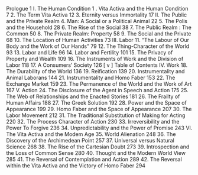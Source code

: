 Prologue 1 
I. The Human Condition 
1 . Vita Activa and the Human Condition 7 
2. The Term Vita Activa 12 
3. Eternity versus Immortality 17 
II. The Public and the Private Realm 
4. Man: A Social or a Political Animal 22 
5. The Polis and the Household 28 
6. The Rise of the Social 38 
7. The Public Realm : The Common 50 
8. The Private Realm: Property 58 
9. The Social and the Private 68 
10. The Location of Human Activities 73 
III. Labor 
11. “The Labour of Our Body and the Work of Our Hands” 79 
12. The Thing-Character of the World 93 
13. Labor and Life 96 
14. Labor and Fertility 101 
15. The Privacy of Property and Wealth 109 
16. The Instruments of Work and the Division of Labor 118 
17. A Consumers’ Society 126 
[ v ] 
Table of Contents 
IV. Work 
18. The Durability of the World 136 
19. Reification 139 
20. Instrumentality and Animal Laborans 144 
21. Instrumentality and Homo Faber 153 
22. The Exchange Market 159 
23. The Permanence of the World and the Work of Art 167 
V. Action 
24. The Disclosure of the Agent in Speech and Action 175 
25. The Web of Relationships and the Enacted Stories 181 
26. The Frailty of Human Affairs 188 
27. The Greek Solution 192 
28. Power and the Space of Appearance 199 
29. Homo Faber and the Space of Appearance 207 
30. The Labor Movement 212 
31. The Traditional Substitution of Making for Acting 220 
32. The Process Character of Action 230 
33. Irreversibility and the Power To Forgive 236 
34. Unpredictability and the Power of Promise 243 
VI. The Vita Activa and the Modem Age 
35. World Alienation 248 
36. The Discovery of the Archimedean Point 257 
37. Universal versus Natural Science 268 
38. The Rise of the Cartesian Doubt 273 
39. Introspection and the Loss of Common Sense 280 
40. Thought and the Modern World View 285 
41. The Reversal of Contemplation and Action 289 
42. The Reversal within the Vita Activa and the Victory of 
Homo Faber 294 
